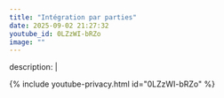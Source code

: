 ```yaml
---
title: "Intégration par parties"
date: 2025-09-02 21:27:32 
youtube_id: 0LZzWI-bRZo
image: ""
---
```

description: |
  
{% include youtube-privacy.html id="0LZzWI-bRZo" %}
